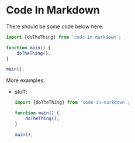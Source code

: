 # Code In Markdown

There should be some code below here:

<!-- example-link: src/readme-examples/example-file.ts -->

```TypeScript
import {doTheThing} from 'code-in-markdown';

function main() {
    doTheThing();
}

main();
```

More examples:

-   stuff:
    <!-- example-link: src/readme-examples/example-file.ts -->

    ```TypeScript
    import {doTheThing} from 'code-in-markdown';

    function main() {
        doTheThing();
    }

    main();
    ```
